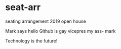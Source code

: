 # seat-arr
seating arrangement 2019 open house

Mark says hello
Github is gay
vicepres my ass- mark

Technology is the future!